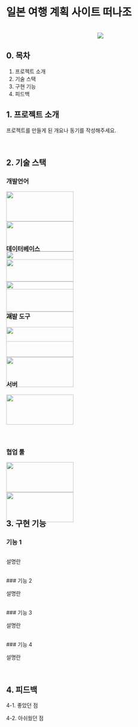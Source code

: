 # 일본 여행 계획 사이트 떠나조

<p align="center">
  <br>
  <img src="https://github.com/ExiNni/semi_EJ/blob/master/%EB%96%A0%EB%82%98%EC%A1%B0%20%EB%A9%94%EC%9D%B8.PNG">
  <br>
</p>

## 0. 목차
1. 프로젝트 소개
2. 기술 스택
3. 구현 기능
4. 피드백



## 1. 프로젝트 소개

<p align="justify">
프로젝트를 만들게 된 개요나 동기를 작성해주세요.
</p>
<br>

## 2. 기술 스택

### 개발언어
<div style="width: 200px; height: 100px;">
  <img src="https://img.shields.io/badge/java-007396?style=for-the-badge&logo=java&logoColor=white" width="180" height="80"> 
  <img src="https://img.shields.io/badge/html5-E34F26?style=for-the-badge&logo=html5&logoColor=white" width="180" height="80">
  <img src="https://img.shields.io/badge/css-1572B6?style=for-the-badge&logo=css3&logoColor=white" width="180" height="80">
  <img src="https://img.shields.io/badge/javascript-F7DF1E?style=for-the-badge&logo=javascript&logoColor=black" width="180" height="80"> 
  <img src="https://img.shields.io/badge/bootstrap-7952B3?style=for-the-badge&logo=bootstrap&logoColor=white" width="180" height="80">
</div>

<br>

### 데이터베이스
<div style="width: 200px; height: 100px;">
  <img src="https://img.shields.io/badge/oracle-F80000?style=for-the-badge&logo=oracle&logoColor=white" width="180" height="80">
</div>
<br>

### 개발 도구
<div style="width: 200px; height: 100px;">
  <img src="https://img.shields.io/badge/Eclipse-2C2255?style=for-the-badge&logo=eclipseide&logoColor=white" width="180" height="80">
  <img src="https://img.shields.io/badge/VS_CODE-007ACC?style=for-the-badge&logo=visualstudiocode&logoColor=white" width="180" height="80">
</div>
<br>

### 서버
<div style="width: 200px; height: 100px;">
  <img src="https://img.shields.io/badge/apache tomcat-F8DC75?style=for-the-badge&logo=apachetomcat&logoColor=white" width="180" height="80">
</div>
<br>

### 협업 툴
<div style="width: 200px; height: 100px;">
  <img src="https://img.shields.io/badge/github-181717?style=for-the-badge&logo=github&logoColor=white" width="180" height="80">
  <img src="https://img.shields.io/badge/Slack-4A154B?style=for-the-badge&logo=slack&logoColor=white" width="180" height="80">
</div>
<br>

## 3. 구현 기능

### 기능 1
<img src="">
<p align="justify">
설명란
</p>
<br>
### 기능 2
<img src="">
<p align="justify">
설명란
</p>
<br>
### 기능 3
<img src="">
<p align="justify">
설명란
</p>
<br>
### 기능 4
<img src="">
<p align="justify">
설명란
</p>
<br>

## 4. 피드백

<p align="justify">
4-1. 좋았던 점

4-2. 아쉬웠던 점

</p>

<br>
